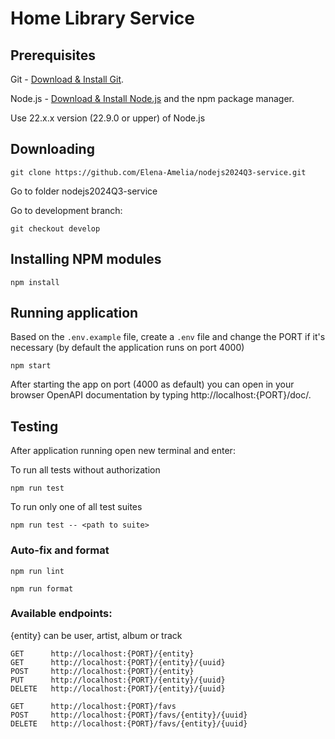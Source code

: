 # Home Library Service

## Prerequisites

Git - [Download & Install Git](https://git-scm.com/downloads).

Node.js - [Download & Install Node.js](https://nodejs.org/en/download/) and the npm package manager.

Use 22.x.x version (22.9.0 or upper) of Node.js

## Downloading

```
git clone https://github.com/Elena-Amelia/nodejs2024Q3-service.git
```
Go to folder nodejs2024Q3-service

Go to development branch:
```
git checkout develop
```
## Installing NPM modules

```
npm install
```
## Running application
Based on the `.env.example` file, create a `.env` file and change the PORT if it's necessary (by default the application runs on port 4000)

```
npm start
```

After starting the app on port (4000 as default) you can open
in your browser OpenAPI documentation by typing http://localhost:{PORT}/doc/.

## Testing

After application running open new terminal and enter:

To run all tests without authorization

```
npm run test
```

To run only one of all test suites

```
npm run test -- <path to suite>
```

### Auto-fix and format

```
npm run lint
```

```
npm run format
```

### Available endpoints:
{entity} can be user, artist, album or track
```
GET      http://localhost:{PORT}/{entity}
GET      http://localhost:{PORT}/{entity}/{uuid}
POST     http://localhost:{PORT}/{entity}
PUT      http://localhost:{PORT}/{entity}/{uuid}
DELETE   http://localhost:{PORT}/{entity}/{uuid}

GET      http://localhost:{PORT}/favs
POST     http://localhost:{PORT}/favs/{entity}/{uuid}
DELETE   http://localhost:{PORT}/favs/{entity}/{uuid}